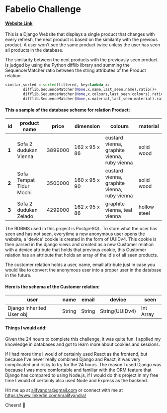 # Fabelio Challenge

#### [Website Link](https://alifyandra-fabelio.herokuapp.com)

This is a Django Website that displays a single product that changes with every refresh, the next product is based on the similarity with the previous product. A user won't see the same product twice unless the user has seen all products in the database.

The similarity between the next products with the previously seen product is judged by using the Python difflib library and summing the SequencerMatcher ratio between the string attributes of the Product relation.

```Python
similar_sorted = sorted(filtered, key=lambda x:
        difflib.SequenceMatcher(None,x.name,last_seen.name).ratio()+
        difflib.SequenceMatcher(None,x.colours,last_seen.colours).ratio()+
        difflib.SequenceMatcher(None,x.material,last_seen.material).ratio(), reverse=True)
```



#### This a sample of the database scheme for relation Product:

| **id** | **product name**        | **price** | **dimension** | **colours**                                  | **material** |
| ------ | ----------------------- | --------- | ------------- | -------------------------------------------- | ------------ |
| **1**  | Sofa 2 dudukan Vienna   | 3899000   | 162 x 95 x 86 | custard vienna, graphite vienna, ruby vienna | solid wood   |
| **2**  | Sofa Tempat Tidur Mochi | 3500000   | 160 x 95 x 90 | custard vienna, graphite vienna, ruby vienna | solid wood   |
| **3**  | Sofa 2 dudukan Zelado   | 4299000   | 162 x 95 x 86 | graphite vienna, teal vienna                 | hollow steel |

The RDBMS used in this project is PostgreSQL. To store what the user has seen and has not seen, everytime a new anonymous user opens the website, a 'device' cookie is created in the form of UUIDv4. This cookie is then parsed in the django views and created as a new Customer relation with a device attribute that holds that previous cookie, this Customer relation has an attribute that holds an array of the id's of all seen products. 

The customer relation holds a user, name, email attribute just in case you would like to convert the anonymous user into a proper user in the database in the future.

#### Here is the schema of the Customer relation:

| user                      | name   | email  | device         | seen      |
| ------------------------- | ------ | ------ | -------------- | --------- |
| Django inherited User obj | String | String | String(UUIDv4) | Int Array |



#### Things I would add:

Given the 24 hours to complete this challenge, it was quite fun. I applied my knowledge in databases and got to learn more about cookies and sessions. 

If I had more time I would of certainly used React as the frontend, but because I've never really combined Django and React, it was very complicated and risky to try for the 24 hours. The reason I used Django was because I was more comfortable and familiar with the ORM feature that Django has compared to using Node.js, if I would do this project in my free time I would of certainly also used Node and Express as the backend.

Hit me up at alifyandra@gmail.com or connect with me at https://www.linkedin.com/in/alifyandra/

Cheers! 👋

